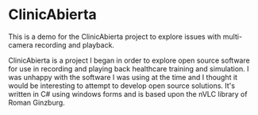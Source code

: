 # ClinicAbierta
This is a demo for the ClinicAbierta project to explore issues with multi-camera recording and playback.

ClinicAbierta is a project I began in order to explore open source software for use in recording and playing back healthcare training and 
simulation.  I was unhappy with the  software I was using at the time and I thought it would be interesting to attempt to develop open source solutions.  It's written in C# using windows forms and is based upon the nVLC library of Roman Ginzburg.
